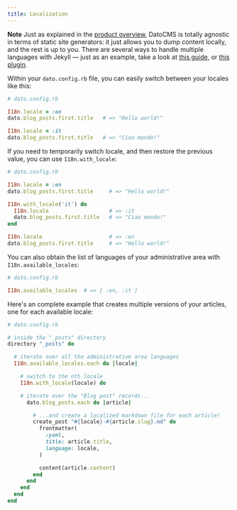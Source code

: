 ```yaml
---
title: Localization
---
```


**Note** Just as explained in the [product overview](/docs/), DatoCMS is totally agnostic in terms of static site generators: it just allows you to dump content locally, and the rest is up to you. There are several ways to handle multiple languages with Jekyll — just as an example, take a look at [this guide](https://www.sylvaindurand.org/making-jekyll-multilingual/), or [this plugin](https://github.com/vwochnik/jekyll-language-plugin).

Within your `dato.config.rb` file, you can easily switch between your locales like this:

```ruby
# dato.config.rb

I18n.locale = :en
dato.blog_posts.first.title   # => "Hello world!"

I18n.locale = :it
dato.blog_posts.first.title   # => "Ciao mondo!"
```

If you need to temporarily switch locale, and then restore the previous value, you can use `I18n.with_locale`:

```ruby
# dato.config.rb

I18n.locale = :en
dato.blog_posts.first.title     # => "Hello world!"

I18n.with_locale('it') do
  I18n.locale                   # => :it
  dato.blog_posts.first.title   # => "Ciao mondo!"
end

I18n.locale                     # => :en
dato.blog_posts.first.title     # => "Hello world!"
```


You can also obtain the list of languages of your administrative area with `I18n.available_locales`:

```ruby
# dato.config.rb

I18n.available_locales  # => [ :en, :it ]
```

Here's an complete example that creates multiple versions of your articles, one for each available locale:

```ruby
# dato.config.rb

# inside the "_posts" directory
directory "_posts" do

  # iterate over all the administrative area languages
  I18n.available_locales.each do |locale|

    # switch to the nth locale
    I18n.with_locale(locale) do

    # iterate over the "Blog post" records...
      dato.blog_posts.each do |article|

        # ...and create a localized markdown file for each article!
        create_post "#{locale}-#{article.slug}.md" do
          frontmatter(
            :yaml,
            title: article.title,
            language: locale,
          )

          content(article.content)
        end
      end
    end
  end
end
```
